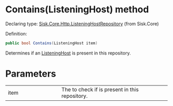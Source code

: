 <!--

Copyrights 2023 Sisk Framework - CypherPotato
Published under MIT license

!!! DO NOT EDIT THIS FILE !!!
This file was generated by a tool in the Sisk package. To edit the information in this documentation,
edit the XML documentation present in the Sisk source code.

-->


# Contains(ListeningHost) method

Declaring type: [Sisk.Core.Http.ListeningHostRepository](/spec/Sisk.Core.Http.ListeningHostRepository.md) (from Sisk.Core)


Definition:

```cs
public bool Contains(ListeningHost item)
```

Determines if an <a href="/spec/Sisk.Core.Http.ListeningHost.md">ListeningHost</a> is present in this repository.


# Parameters

<table>
    <tbody>
<tr>
    <td width="33%">item</td>
    <td>The  to check if is present in this repository.</td>
</tr>
    </tbody>
</table>

